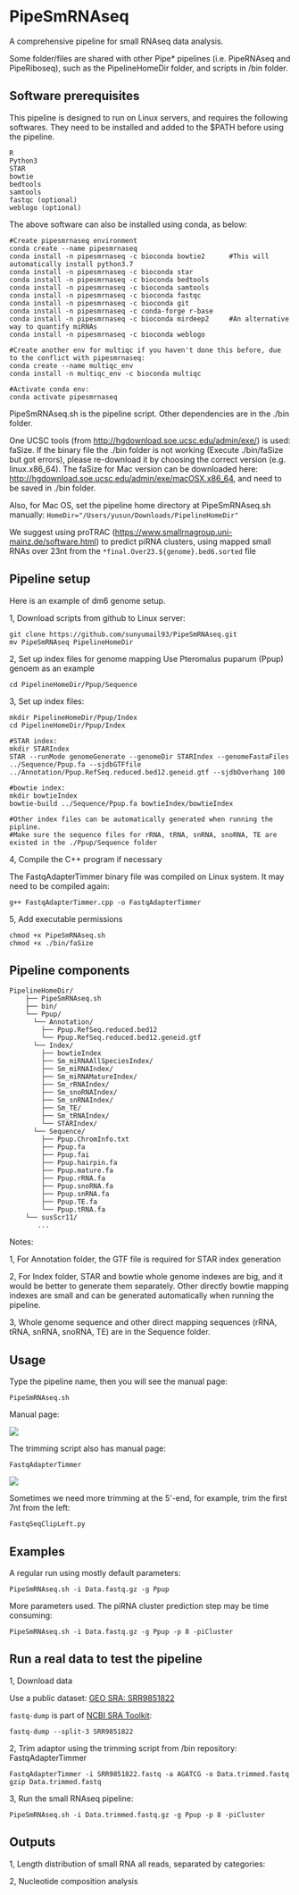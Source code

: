 # PipeSmRNAseq
A comprehensive pipeline for small RNAseq data analysis.

Some folder/files are shared with other Pipe* pipelines (i.e. PipeRNAseq and PipeRiboseq), such as the PipelineHomeDir folder, and scripts in /bin folder.

## Software prerequisites
This pipeline is designed to run on Linux servers, and requires the following softwares. They need to be installed and added to the $PATH before using the pipeline.
```
R
Python3
STAR
bowtie
bedtools
samtools
fastqc (optional)
weblogo (optional)
```
The above software can also be installed using conda, as below:
```
#Create pipesmrnaseq environment
conda create --name pipesmrnaseq
conda install -n pipesmrnaseq -c bioconda bowtie2      #This will automatically install python3.7
conda install -n pipesmrnaseq -c bioconda star
conda install -n pipesmrnaseq -c bioconda bedtools
conda install -n pipesmrnaseq -c bioconda samtools
conda install -n pipesmrnaseq -c bioconda fastqc
conda install -n pipesmrnaseq -c bioconda git
conda install -n pipesmrnaseq -c conda-forge r-base
conda install -n pipesmrnaseq -c bioconda mirdeep2     #An alternative way to quantify miRNAs
conda install -n pipesmrnaseq -c bioconda weblogo

#Create another env for multiqc if you haven't done this before, due to the conflict with pipesmrnaseq:
conda create --name multiqc_env
conda install -n multiqc_env -c bioconda multiqc

#Activate conda env:
conda activate pipesmrnaseq
```

PipeSmRNAseq.sh is the pipeline script. Other dependencies are in the ./bin folder.

One UCSC tools (from http://hgdownload.soe.ucsc.edu/admin/exe/) is used: faSize. If the binary file the ./bin folder is not working (Execute ./bin/faSize but got errors), please re-download it by choosing the correct version (e.g. linux.x86_64). The faSize for Mac version can be downloaded here: http://hgdownload.soe.ucsc.edu/admin/exe/macOSX.x86_64, and need to be saved in ./bin folder.

Also, for Mac OS, set the pipeline home directory at PipeSmRNAseq.sh manually:
`HomeDir="/Users/yusun/Downloads/PipelineHomeDir"`

We suggest using proTRAC (https://www.smallrnagroup.uni-mainz.de/software.html) to predict piRNA clusters, using mapped small RNAs over 23nt from the `*final.Over23.${genome}.bed6.sorted` file

## Pipeline setup

Here is an example of dm6 genome setup.

1, Download scripts from github to Linux server:

```
git clone https://github.com/sunyumail93/PipeSmRNAseq.git
mv PipeSmRNAseq PipelineHomeDir
```

2, Set up index files for genome mapping
Use Pteromalus puparum (Ppup) genoem as an example

```
cd PipelineHomeDir/Ppup/Sequence

```
3, Set up index files:
```
mkdir PipelineHomeDir/Ppup/Index
cd PipelineHomeDir/Ppup/Index

#STAR index:
mkdir STARIndex
STAR --runMode genomeGenerate --genomeDir STARIndex --genomeFastaFiles ../Sequence/Ppup.fa --sjdbGTFfile ../Annotation/Ppup.RefSeq.reduced.bed12.geneid.gtf --sjdbOverhang 100

#bowtie index:
mkdir bowtieIndex
bowtie-build ../Sequence/Ppup.fa bowtieIndex/bowtieIndex

#Other index files can be automatically generated when running the pipline.
#Make sure the sequence files for rRNA, tRNA, snRNA, snoRNA, TE are existed in the ./Ppup/Sequence folder
```
4, Compile the C++ program if necessary

The FastqAdapterTimmer binary file was compiled on Linux system. It may need to be compiled again:

```
g++ FastqAdapterTimmer.cpp -o FastqAdapterTimmer
```

5, Add executable permissions

```
chmod +x PipeSmRNAseq.sh
chmod +x ./bin/faSize
```

## Pipeline components
```
PipelineHomeDir/
    ├── PipeSmRNAseq.sh
    ├── bin/
    └── Ppup/
      └── Annotation/
        ├── Ppup.RefSeq.reduced.bed12
        └── Ppup.RefSeq.reduced.bed12.geneid.gtf
      └── Index/
        ├── bowtieIndex
        ├── Sm_miRNAAllSpeciesIndex/
        ├── Sm_miRNAIndex/
        ├── Sm_miRNAMatureIndex/
        ├── Sm_rRNAIndex/
        ├── Sm_snoRNAIndex/
        ├── Sm_snRNAIndex/
        ├── Sm_TE/
        ├── Sm_tRNAIndex/
        └── STARIndex/
      └── Sequence/
        ├── Ppup.ChromInfo.txt
        ├── Ppup.fa
        ├── Ppup.fai
        ├── Ppup.hairpin.fa
        ├── Ppup.mature.fa
        ├── Ppup.rRNA.fa
        ├── Ppup.snoRNA.fa
        ├── Ppup.snRNA.fa
        ├── Ppup.TE.fa
        └── Ppup.tRNA.fa
    └── susScr11/
       ...
```

Notes: 

1, For Annotation folder, the GTF file is required for STAR index generation

2, For Index folder, STAR and bowtie whole genome indexes are big, and it would be better to generate them separately. Other directly bowtie mapping indexes are small and can be generated automatically when running the pipeline.

3, Whole genome sequence and other direct mapping sequences (rRNA, tRNA, snRNA, snoRNA, TE) are in the Sequence folder.

## Usage

Type the pipeline name, then you will see the manual page:

```
PipeSmRNAseq.sh
```

Manual page:

![](images/Usages.png)

The trimming script also has manual page:

```
FastqAdapterTimmer
```

![](images/TrimmerUsages.png)

Sometimes we need more trimming at the 5'-end, for example, trim the first 7nt from the left:

```
FastqSeqClipLeft.py
```



## Examples

A regular run using mostly default parameters:

```
PipeSmRNAseq.sh -i Data.fastq.gz -g Ppup
```

More parameters used. The piRNA cluster prediction step may be time consuming:

```
PipeSmRNAseq.sh -i Data.fastq.gz -g Ppup -p 8 -piCluster
```

## Run a real data to test the pipeline

1, Download data

Use a public dataset: [GEO SRA: SRR9851822](https://www.ncbi.nlm.nih.gov/sra/SRX6606439[accn])

`fastq-dump` is part of [NCBI SRA Toolkit](https://trace.ncbi.nlm.nih.gov/Traces/sra/sra.cgi?view=software):

```
fastq-dump --split-3 SRR9851822
```

2, Trim adaptor using the trimming script from /bin repository: FastqAdapterTimmer

```
FastqAdapterTimmer -i SRR9851822.fastq -a AGATCG -o Data.trimmed.fastq
gzip Data.trimmed.fastq
```

3, Run the small RNAseq pipeline:

```
PipeSmRNAseq.sh -i Data.trimmed.fastq.gz -g Ppup -p 8 -piCluster
```

## Outputs

1, Length distribution of small RNA all reads, separated by categories:

2, Nucleotide composition analysis
